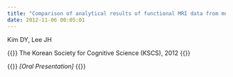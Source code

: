 ```yaml
---
title: "Comparison of analytical results of functional MRI data from multiple subjects based on their spatiotemporal features"
date: 2012-11-06 00:05:01
---
```


Kim DY, Lee JH

{{<format bright-green>}}
The Korean Society for Cognitive Science (KSCS), 2012
{{</format>}}

{{<format teal>}}
*[Oral Presentation]*
{{</format>}}